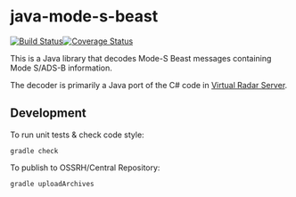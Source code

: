 # java-mode-s-beast

[![Build Status](https://travis-ci.org/wiseman/java-mode-s-beast.svg?branch=master)](https://travis-ci.org/wiseman/java-mode-s-beast)[![Coverage Status](https://coveralls.io/repos/github/wiseman/java-mode-s-beast/badge.svg?branch=master)](https://coveralls.io/github/wiseman/java-mode-s-beast?branch=master)

This is a Java library that decodes Mode-S Beast messages containing
Mode S/ADS-B information.

The decoder is primarily a Java port of the C# code in
[Virtual Radar Server](http://www.virtualradarserver.co.uk/).

## Development

To run unit tests & check code style:

```
gradle check
```

To publish to OSSRH/Central Repository:

```
gradle uploadArchives
```
